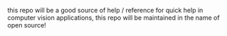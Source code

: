 this repo will be a good source of help / reference for quick help in computer vision applications, this repo will be maintained in the name of open source!
